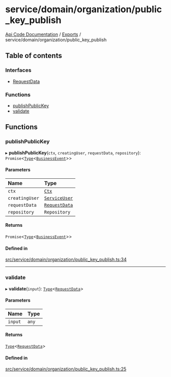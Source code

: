 # service/domain/organization/public\_key\_publish
 
[Api Code Documentation](../README.md) / [Exports](../modules.md) / service/domain/organization/public\_key\_publish

## Table of contents

### Interfaces

- [RequestData](../interfaces/service_domain_organization_public_key_publish.RequestData.md)

### Functions

- [publishPublicKey](service_domain_organization_public_key_publish.md#publishpublickey)
- [validate](service_domain_organization_public_key_publish.md#validate)

## Functions

### publishPublicKey

▸ **publishPublicKey**(`ctx`, `creatingUser`, `requestData`, `repository`): `Promise`\<[`Type`](result.md#type)\<[`BusinessEvent`](service_domain_business_event.md#businessevent)\>\>

#### Parameters

| Name | Type |
| :------ | :------ |
| `ctx` | [`Ctx`](../interfaces/lib_ctx.Ctx.md) |
| `creatingUser` | [`ServiceUser`](../interfaces/service_domain_organization_service_user.ServiceUser.md) |
| `requestData` | [`RequestData`](../interfaces/service_domain_organization_public_key_publish.RequestData.md) |
| `repository` | `Repository` |

#### Returns

`Promise`\<[`Type`](result.md#type)\<[`BusinessEvent`](service_domain_business_event.md#businessevent)\>\>

#### Defined in

[src/service/domain/organization/public_key_publish.ts:34](https://github.com/openkfw/TruBudget/blob/3cf6626/api/src/service/domain/organization/public_key_publish.ts#L34)

___

### validate

▸ **validate**(`input`): [`Type`](result.md#type)\<[`RequestData`](../interfaces/service_domain_organization_public_key_publish.RequestData.md)\>

#### Parameters

| Name | Type |
| :------ | :------ |
| `input` | `any` |

#### Returns

[`Type`](result.md#type)\<[`RequestData`](../interfaces/service_domain_organization_public_key_publish.RequestData.md)\>

#### Defined in

[src/service/domain/organization/public_key_publish.ts:25](https://github.com/openkfw/TruBudget/blob/3cf6626/api/src/service/domain/organization/public_key_publish.ts#L25)
